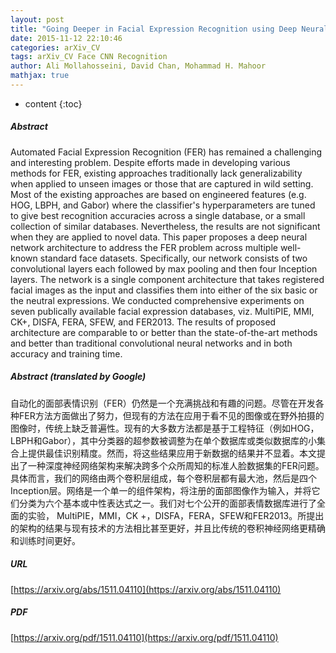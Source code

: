 ```yaml
---
layout: post
title: "Going Deeper in Facial Expression Recognition using Deep Neural Networks"
date: 2015-11-12 22:10:46
categories: arXiv_CV
tags: arXiv_CV Face CNN Recognition
author: Ali Mollahosseini, David Chan, Mohammad H. Mahoor
mathjax: true
---
```


* content
{:toc}

##### Abstract
Automated Facial Expression Recognition (FER) has remained a challenging and interesting problem. Despite efforts made in developing various methods for FER, existing approaches traditionally lack generalizability when applied to unseen images or those that are captured in wild setting. Most of the existing approaches are based on engineered features (e.g. HOG, LBPH, and Gabor) where the classifier's hyperparameters are tuned to give best recognition accuracies across a single database, or a small collection of similar databases. Nevertheless, the results are not significant when they are applied to novel data. This paper proposes a deep neural network architecture to address the FER problem across multiple well-known standard face datasets. Specifically, our network consists of two convolutional layers each followed by max pooling and then four Inception layers. The network is a single component architecture that takes registered facial images as the input and classifies them into either of the six basic or the neutral expressions. We conducted comprehensive experiments on seven publically available facial expression databases, viz. MultiPIE, MMI, CK+, DISFA, FERA, SFEW, and FER2013. The results of proposed architecture are comparable to or better than the state-of-the-art methods and better than traditional convolutional neural networks and in both accuracy and training time.

##### Abstract (translated by Google)
自动化的面部表情识别（FER）仍然是一个充满挑战和有趣的问题。尽管在开发各种FER方法方面做出了努力，但现有的方法在应用于看不见的图像或在野外拍摄的图像时，传统上缺乏普遍性。现有的大多数方法都是基于工程特征（例如HOG，LBPH和Gabor），其中分类器的超参数被调整为在单个数据库或类似数据库的小集合上提供最佳识别精度。然而，将这些结果应用于新数据的结果并不显着。本文提出了一种深度神经网络架构来解决跨多个众所周知的标准人脸数据集的FER问题。具体而言，我们的网络由两个卷积层组成，每个卷积层都有最大池，然后是四个Inception层。网络是一个单一的组件架构，将注册的面部图像作为输入，并将它们分类为六个基本或中性表达式之一。我们对七个公开的面部表情数据库进行了全面的实验， MultiPIE，MMI，CK +，DISFA，FERA，SFEW和FER2013。所提出的架构的结果与现有技术的方法相比甚至更好，并且比传统的卷积神经网络更精确和训练时间更好。

##### URL
[https://arxiv.org/abs/1511.04110](https://arxiv.org/abs/1511.04110)

##### PDF
[https://arxiv.org/pdf/1511.04110](https://arxiv.org/pdf/1511.04110)

